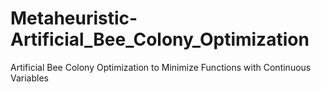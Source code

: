 # Metaheuristic-Artificial_Bee_Colony_Optimization
Artificial Bee Colony Optimization to Minimize Functions with Continuous Variables 
